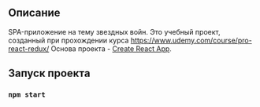 ## Описание

SPA-приложение на тему звездных войн.
Это учебный проект, созданный при прохождении курса https://www.udemy.com/course/pro-react-redux/
Основа проекта - [Create React App](https://github.com/facebook/create-react-app).

## Запуск проекта

### `npm start`
